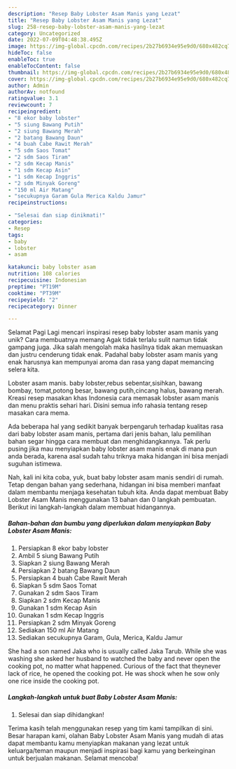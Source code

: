 ```yaml
---
description: "Resep Baby Lobster Asam Manis yang Lezat"
title: "Resep Baby Lobster Asam Manis yang Lezat"
slug: 258-resep-baby-lobster-asam-manis-yang-lezat
category: Uncategorized
date: 2022-07-09T04:48:38.495Z
image: https://img-global.cpcdn.com/recipes/2b27b6934e95e9d0/680x482cq70/baby-lobster-asam-manis-foto-resep-utama.jpg
hideToc: false
enableToc: true
enableTocContent: false
thumbnail: https://img-global.cpcdn.com/recipes/2b27b6934e95e9d0/680x482cq70/baby-lobster-asam-manis-foto-resep-utama.jpg
cover: https://img-global.cpcdn.com/recipes/2b27b6934e95e9d0/680x482cq70/baby-lobster-asam-manis-foto-resep-utama.jpg
author: Admin
authorAv: notfound
ratingvalue: 3.1
reviewcount: 7
recipeingredient:
- "8 ekor baby lobster"
- "5 siung Bawang Putih"
- "2 siung Bawang Merah"
- "2 batang Bawang Daun"
- "4 buah Cabe Rawit Merah"
- "5 sdm Saos Tomat"
- "2 sdm Saos Tiram"
- "2 sdm Kecap Manis"
- "1 sdm Kecap Asin"
- "1 sdm Kecap Inggris"
- "2 sdm Minyak Goreng"
- "150 ml Air Matang"
- "secukupnya Garam Gula Merica Kaldu Jamur"
recipeinstructions:

- "Selesai dan siap dinikmati!"
categories:
- Resep
tags:
- baby
- lobster
- asam

katakunci: baby lobster asam 
nutrition: 108 calories
recipecuisine: Indonesian
preptime: "PT19M"
cooktime: "PT39M"
recipeyield: "2"
recipecategory: Dinner

---
```



Selamat Pagi Lagi mencari inspirasi resep baby lobster asam manis yang unik? Cara membuatnya memang Agak tidak terlalu sulit namun tidak gampang juga. Jika salah mengolah maka hasilnya tidak akan memuaskan dan justru cenderung tidak enak. Padahal baby lobster asam manis yang enak harusnya kan mempunyai aroma dan rasa yang dapat memancing selera kita.


Lobster asam manis. baby lobster,rebus sebentar,sisihkan, bawang bombay, tomat,potong besar, bawang putih,cincang halus, bawang merah. Kreasi resep masakan khas Indonesia cara memasak lobster asam manis dan menu praktis sehari hari. Disini semua info rahasia tentang resep masakan cara mema.

Ada beberapa hal yang sedikit banyak berpengaruh terhadap kualitas rasa dari baby lobster asam manis, pertama dari jenis bahan, lalu pemilihan bahan segar hingga cara membuat dan menghidangkannya. Tak perlu pusing jika mau menyiapkan baby lobster asam manis enak di mana pun anda berada, karena asal sudah tahu triknya maka hidangan ini bisa menjadi suguhan istimewa.


Nah, kali ini kita coba, yuk, buat baby lobster asam manis sendiri di rumah. Tetap dengan bahan yang sederhana, hidangan ini bisa memberi manfaat dalam membantu menjaga kesehatan tubuh kita. Anda dapat membuat Baby Lobster Asam Manis menggunakan 13 bahan dan 0 langkah pembuatan. Berikut ini langkah-langkah dalam membuat hidangannya.

<!--inarticleads1-->

##### Bahan-bahan dan bumbu yang diperlukan dalam menyiapkan Baby Lobster Asam Manis:

1. Persiapkan 8 ekor baby lobster
1. Ambil 5 siung Bawang Putih
1. Siapkan 2 siung Bawang Merah
1. Persiapkan 2 batang Bawang Daun
1. Persiapkan 4 buah Cabe Rawit Merah
1. Siapkan 5 sdm Saos Tomat
1. Gunakan 2 sdm Saos Tiram
1. Siapkan 2 sdm Kecap Manis
1. Gunakan 1 sdm Kecap Asin
1. Gunakan 1 sdm Kecap Inggris
1. Persiapkan 2 sdm Minyak Goreng
1. Sediakan 150 ml Air Matang
1. Sediakan secukupnya Garam, Gula, Merica, Kaldu Jamur


She had a son named Jaka who is usually called Jaka Tarub. While she was washing she asked her husband to watched the baby and never open the cooking pot, no matter what happened. Curious of the fact that theynever lack of rice, he opened the cooking pot. He was shock when he sow only one rice inside the cooking pot. 

<!--inarticleads2-->

##### Langkah-langkah untuk buat Baby Lobster Asam Manis:


1. Selesai dan siap dihidangkan!



Terima kasih telah menggunakan resep yang tim kami tampilkan di sini. Besar harapan kami, olahan Baby Lobster Asam Manis yang mudah di atas dapat membantu kamu menyiapkan makanan yang lezat untuk keluarga/teman maupun menjadi inspirasi bagi kamu yang berkeinginan untuk berjualan makanan. Selamat mencoba!
